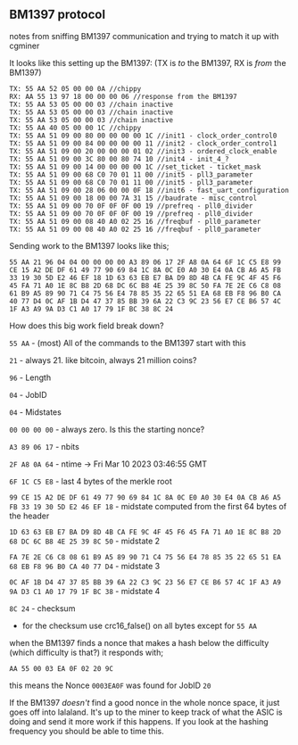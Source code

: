 ## BM1397 protocol
notes from sniffing BM1397 communication and trying to match it up with cgminer

It looks like this setting up the BM1397: 
(TX is _to_ the BM1397, RX is _from_ the BM1397)
```
TX: 55 AA 52 05 00 00 0A //chippy
RX: AA 55 13 97 18 00 00 00 06 //response from the BM1397
TX: 55 AA 53 05 00 00 03 //chain inactive
TX: 55 AA 53 05 00 00 03 //chain inactive
TX: 55 AA 53 05 00 00 03 //chain inactive
TX: 55 AA 40 05 00 00 1C //chippy
TX: 55 AA 51 09 00 80 00 00 00 00 1C //init1 - clock_order_control0
TX: 55 AA 51 09 00 84 00 00 00 00 11 //init2 - clock_order_control1
TX: 55 AA 51 09 00 20 00 00 00 01 02 //init3 - ordered_clock_enable
TX: 55 AA 51 09 00 3C 80 00 80 74 10 //init4 - init_4_?
TX: 55 AA 51 09 00 14 00 00 00 00 1C //set_ticket - ticket_mask
TX: 55 AA 51 09 00 68 C0 70 01 11 00 //init5 - pll3_parameter
TX: 55 AA 51 09 00 68 C0 70 01 11 00 //init5 - pll3_parameter
TX: 55 AA 51 09 00 28 06 00 00 0F 18 //init6 - fast_uart_configuration
TX: 55 AA 51 09 00 18 00 00 7A 31 15 //baudrate - misc_control
TX: 55 AA 51 09 00 70 0F 0F 0F 00 19 //prefreq - pll0_divider
TX: 55 AA 51 09 00 70 0F 0F 0F 00 19 //prefreq - pll0_divider
TX: 55 AA 51 09 00 08 40 A0 02 25 16 //freqbuf - pll0_parameter
TX: 55 AA 51 09 00 08 40 A0 02 25 16 //freqbuf - pll0_parameter
```

Sending work to the BM1397 looks like this;
```
55 AA 21 96 04 04 00 00 00 00 A3 89 06 17 2F A8 0A 64 6F 1C C5 E8 99 CE 15 A2 DE DF 61 49 77 90 69 84 1C 8A 0C E0 A0 30 E4 0A CB A6 A5 FB 33 19 30 5D E2 46 EF 18 1D 63 63 EB E7 BA D9 8D 4B CA FE 9C 4F 45 F6 45 FA 71 A0 1E 8C B8 2D 68 DC 6C B8 4E 25 39 8C 50 FA 7E 2E C6 C8 08 61 B9 A5 89 90 71 C4 75 56 E4 78 85 35 22 65 51 EA 68 EB F8 96 B0 CA 40 77 D4 0C AF 1B D4 47 37 85 BB 39 6A 22 C3 9C 23 56 E7 CE B6 57 4C 1F A3 A9 9A D3 C1 A0 17 79 1F BC 38 8C 24
```

How does this big work field break down?

`55 AA` - (most) All of the commands to the BM1397 start with this

`21` - always 21. like bitcoin, always 21 million coins?

`96` - Length

`04` - JobID

`04` - Midstates

`00 00 00 00` - always zero. Is this the starting nonce?

`A3 89 06 17` - nbits

`2F A8 0A 64` - ntime → Fri Mar 10 2023 03:46:55 GMT

`6F 1C C5 E8` - last 4 bytes of the merkle root

`99 CE 15 A2 DE DF 61 49 77 90 69 84 1C 8A 0C E0 A0 30 E4 0A CB A6 A5 FB 33 19 30 5D E2 46 EF 18` - midstate computed from the first 64 bytes of the header

`1D 63 63 EB E7 BA D9 8D 4B CA FE 9C 4F 45 F6 45 FA 71 A0 1E 8C B8 2D 68 DC 6C B8 4E 25 39 8C 50` - midstate 2

`FA 7E 2E C6 C8 08 61 B9 A5 89 90 71 C4 75 56 E4 78 85 35 22 65 51 EA 68 EB F8 96 B0 CA 40 77 D4` - midstate 3

`0C AF 1B D4 47 37 85 BB 39 6A 22 C3 9C 23 56 E7 CE B6 57 4C 1F A3 A9 9A D3 C1 A0 17 79 1F BC 38` - midstate 4

`8C 24` - checksum

- for the checksum use crc16_false() on all bytes except for `55 AA`


when the BM1397 finds a nonce that makes a hash below the difficulty (which difficulty is that?) it responds with;
```
AA 55 00 03 EA 0F 02 20 9C
```
this means the Nonce `0003EA0F` was found for JobID `20`

If the BM1397 _doesn't_ find a good nonce in the whole nonce space, it just goes off into lalaland. It's up to the miner to keep track of what the ASIC is doing and send it more work if this happens. If you look at the hashing frequency you should be able to time this.
